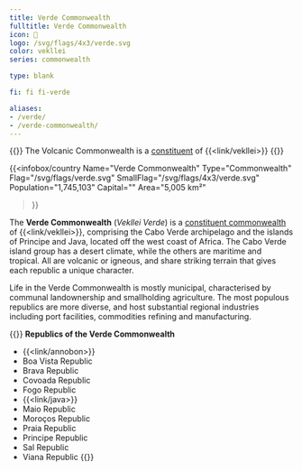 ```yaml
---
title: Verde Commonwealth
fulltitle: Verde Commonwealth
icon: 🌹
logo: /svg/flags/4x3/verde.svg
color: vekllei
series: commonwealth

type: blank

fi: fi fi-verde

aliases:
- /verde/
- /verde-commonwealth/
---
```

{{<note series>}}
 The Volcanic Commonwealth is a [constituent](/constituents/) of {{<link/vekllei>}}
{{</note>}}

{{<infobox/country
   Name="Verde Commonwealth"
   Type="Commonwealth"
   Flag="/svg/flags/verde.svg"
   SmallFlag="/svg/flags/4x3/verde.svg"
   Population="1,745,103"
   Capital=""
   Area="5,005 km²"
 >}}

The <span class="fi fi-verde"></span> **Verde Commonwealth** (*Vekllei Verde*) is a [constituent commonwealth](/constituents/) of {{<link/vekllei>}}, comprising the Cabo Verde archipelago and the islands of Principe and Java, located off the west coast of Africa. The Cabo Verde island group has a desert climate, while the others are maritime and tropical. All are volcanic or igneous, and share striking terrain that gives each republic a unique character.

Life in the Verde Commonwealth is mostly municipal, characterised by communal landownership and smallholding agriculture. The most populous republics are more diverse, and host substantial regional industries including port facilities, commodities refining and manufacturing.

{{<note panel>}}
**Republics of the Verde Commonwealth**

* {{<link/annobon>}}
* Boa Vista Republic
* Brava Republic
* Covoada Republic
* Fogo Republic
* {{<link/java>}}
* Maio Republic
* Moroços Republic
* Praia Republic
* Principe Republic
* Sal Republic
* Viana Republic
{{</note>}}